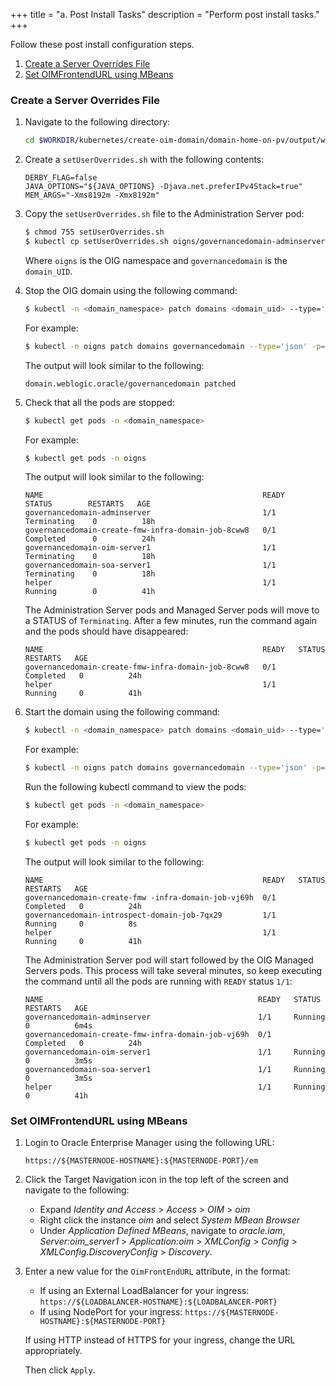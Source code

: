 +++
title = "a. Post Install Tasks"
description = "Perform post install tasks."
+++

Follow these post install configuration steps.


1. [Create a Server Overrides File](#create-a-server-overrides-file)
1. [Set OIMFrontendURL using MBeans](#set-oimfrontendurl-using-mbeans)

### Create a Server Overrides File

1. Navigate to the following directory:

   ```bash
   cd $WORKDIR/kubernetes/create-oim-domain/domain-home-on-pv/output/weblogic-domains/governancedomain
   ```
   
1. Create a `setUserOverrides.sh` with the following contents:

   ```
   DERBY_FLAG=false
   JAVA_OPTIONS="${JAVA_OPTIONS} -Djava.net.preferIPv4Stack=true"
   MEM_ARGS="-Xms8192m -Xmx8192m"
   ```
   
1. Copy the `setUserOverrides.sh` file to the Administration Server pod:

   ```bash
   $ chmod 755 setUserOverrides.sh
   $ kubectl cp setUserOverrides.sh oigns/governancedomain-adminserver:/u01/oracle/user_projects/domains/governancedomain/bin/setUserOverrides.sh
   ```
   
   Where `oigns` is the OIG namespace and `governancedomain` is the `domain_UID`.

1. Stop the OIG domain using the following command:
  
   ```bash
   $ kubectl -n <domain_namespace> patch domains <domain_uid> --type='json' -p='[{"op": "replace", "path": "/spec/serverStartPolicy", "value": "Never" }]'
   ```
   
   For example:
   
   ```bash
   $ kubectl -n oigns patch domains governancedomain --type='json' -p='[{"op": "replace", "path": "/spec/serverStartPolicy", "value": "Never" }]'
   ```
   
   The output will look similar to the following:
   
   ```
   domain.weblogic.oracle/governancedomain patched
   ```

1. Check that all the pods are stopped:

   ```bash
   $ kubectl get pods -n <domain_namespace>
   ```
   
   For example:
   
   ```bash
   $ kubectl get pods -n oigns
   ```
   
   The output will look similar to the following:

   ```
   NAME                                                 READY    STATUS        RESTARTS   AGE
   governancedomain-adminserver                         1/1     Terminating    0          18h
   governancedomain-create-fmw-infra-domain-job-8cww8   0/1     Completed      0          24h
   governancedomain-oim-server1                         1/1     Terminating    0          18h
   governancedomain-soa-server1                         1/1     Terminating    0          18h
   helper                                               1/1     Running        0          41h
   ```

   The Administration Server pods and Managed Server pods will move to a STATUS of `Terminating`. After a few minutes, run the command again and the pods should have disappeared:
   
   ```
   NAME                                                 READY   STATUS      RESTARTS   AGE
   governancedomain-create-fmw-infra-domain-job-8cww8   0/1     Completed   0          24h
   helper                                               1/1     Running     0          41h
   ```
   
1. Start the domain using the following command:

   ```bash
   $ kubectl -n <domain_namespace> patch domains <domain_uid> --type='json' -p='[{"op": "replace", "path": "/spec/serverStartPolicy", "value": "IfNeeded" }]'
   ```
   
   For example:
   
   ```bash
   $ kubectl -n oigns patch domains governancedomain --type='json' -p='[{"op": "replace", "path": "/spec/serverStartPolicy", "value": "IfNeeded" }]'
   ```
   
   Run the following kubectl command to view the pods:
   
   ```bash
   $ kubectl get pods -n <domain_namespace>
   ```
   
   For example:
   
   ```bash
   $ kubectl get pods -n oigns
   ```
   
   The output will look similar to the following:

   ```
   NAME                                                 READY   STATUS      RESTARTS   AGE
   governancedomain-create-fmw -infra-domain-job-vj69h  0/1     Completed   0          24h
   governancedomain-introspect-domain-job-7qx29         1/1     Running     0          8s
   helper                                               1/1     Running     0          41h
   ```
   
   The Administration Server pod will start followed by the OIG Managed Servers pods. This process will take several minutes, so keep executing the command until all the pods are running with `READY` status `1/1`:

   ```
   NAME                                                READY   STATUS      RESTARTS   AGE  
   governancedomain-adminserver                        1/1     Running     0          6m4s
   governancedomain-create-fmw-infra-domain-job-vj69h  0/1     Completed   0          24h
   governancedomain-oim-server1                        1/1     Running     0          3m5s
   governancedomain-soa-server1                        1/1     Running     0          3m5s
   helper                                              1/1     Running     0          41h
   ```

### Set OIMFrontendURL using MBeans

1. Login to Oracle Enterprise Manager using the following URL:

   `https://${MASTERNODE-HOSTNAME}:${MASTERNODE-PORT}/em`

1. Click the Target Navigation icon in the top left of the screen and navigate to the following:

   * Expand *Identity and Access* > *Access* > *OIM* > *oim*
   * Right click the instance *oim* and select *System MBean Browser*
   * Under *Application Defined MBeans*, navigate to *oracle.iam*, *Server:oim_server1* > *Application:oim* > *XMLConfig*  > *Config* > *XMLConfig.DiscoveryConfig* > *Discovery*.

1. Enter a new value for the `OimFrontEndURL` attribute, in the format:

   * If using an External LoadBalancer for your ingress: `https://${LOADBALANCER-HOSTNAME}:${LOADBALANCER-PORT}`
   * If using NodePort for your ingress: `https://${MASTERNODE-HOSTNAME}:${MASTERNODE-PORT}`
  
   If using HTTP instead of HTTPS for your ingress, change the URL appropriately.

   Then click `Apply`.
   
   


